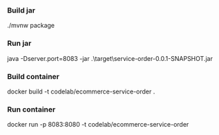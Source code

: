 ### Build jar

./mvnw package

### Run jar

java -Dserver.port=8083 -jar .\target\service-order-0.0.1-SNAPSHOT.jar

### Build container

docker build -t codelab/ecommerce-service-order .

### Run container

docker run -p 8083:8080 -t codelab/ecommerce-service-order